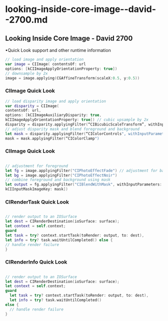 # looking-inside-core-image--david--2700.md

## Looking Inside Core Image - David 2700

•Quick Look support and other runtime information



```swift
// load image and apply orientation
var image = CIImage( contentsOf: url
options: [kCIImageApplyOrientationProperty: true])
// downsample by 2x
image = image.applying(CGAffineTransform(scaleX:0.5, y:0.5))
```




### CIImage Quick Look

```swift
// load disparity image and apply orientation
var disparity = CIImage(
contentsOf: url,
options: [kCIImageAuxiliaryDisparity: true,
kCIImageApplyOrientationProperty: true]) // cubic upsample by 2x
disparity = disparity.applyingFilter(“CIBicubicScaleTransform”, withInputParameters: [...])
// adjust disparity mask and blend foreground and background
let mask = disparity.applyingFilter(“CIColorControls", withInputParameters: [kCIInputContrastKey: 2.0])
mask = mask.applyingFilter(“CIColorClamp")
```

### CIImage Quick Look

```swift

// adjustment for foreground
let fg = image.applyingFilter("CIPhotoEffectFade") // adjustment for background
let bg = image.applyingFilter("CIPhotoEffectNoir")
// combine foreground and background using mask
let output = fg.applyingFilter("CIBlendWithMask", withInputParameters: [ kCIInputBackgroundImageKey: bg,
kCIInputMaskImageKey: mask])

```

### CIRenderTask Quick Look

```swift

// render output to an IOSurface
let dest = CIRenderDestination(ioSurface: surface);
let context = self.context;
guard
let task = try? context.startTask(toRender: output, to: dest),
let info = try? task.waitUntilCompleted() else {
// handle render failure
}
```

### CIRenderInfo Quick Look

```swift

// render output to an IOSurface
let dest = CIRenderDestination(ioSurface: surface);
let context = self.context;
guard
  let task = try? context.startTask(toRender: output, to: dest),
  let info = try? task.waitUntilCompleted()
else {
  // handle render failure
}

```
